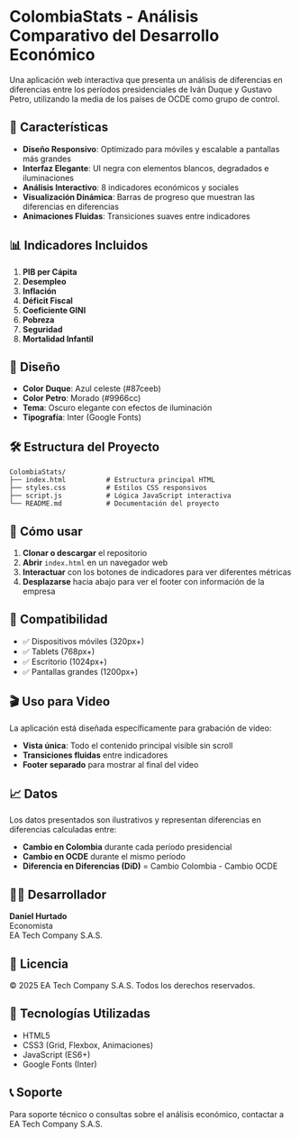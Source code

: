 # ColombiaStats - Análisis Comparativo del Desarrollo Económico

Una aplicación web interactiva que presenta un análisis de diferencias en diferencias entre los períodos presidenciales de Iván Duque y Gustavo Petro, utilizando la media de los países de OCDE como grupo de control.

## 🚀 Características

- **Diseño Responsivo**: Optimizado para móviles y escalable a pantallas más grandes
- **Interfaz Elegante**: UI negra con elementos blancos, degradados e iluminaciones
- **Análisis Interactivo**: 8 indicadores económicos y sociales
- **Visualización Dinámica**: Barras de progreso que muestran las diferencias en diferencias
- **Animaciones Fluidas**: Transiciones suaves entre indicadores

## 📊 Indicadores Incluidos

1. **PIB per Cápita**
2. **Desempleo**
3. **Inflación**
4. **Déficit Fiscal**
5. **Coeficiente GINI**
6. **Pobreza**
7. **Seguridad**
8. **Mortalidad Infantil**

## 🎨 Diseño

- **Color Duque**: Azul celeste (#87ceeb)
- **Color Petro**: Morado (#9966cc)
- **Tema**: Oscuro elegante con efectos de iluminación
- **Tipografía**: Inter (Google Fonts)

## 🛠️ Estructura del Proyecto

```
ColombiaStats/
├── index.html          # Estructura principal HTML
├── styles.css          # Estilos CSS responsivos
├── script.js           # Lógica JavaScript interactiva
└── README.md           # Documentación del proyecto
```

## 🚀 Cómo usar

1. **Clonar o descargar** el repositorio
2. **Abrir** `index.html` en un navegador web
3. **Interactuar** con los botones de indicadores para ver diferentes métricas
4. **Desplazarse** hacia abajo para ver el footer con información de la empresa

## 📱 Compatibilidad

- ✅ Dispositivos móviles (320px+)
- ✅ Tablets (768px+)
- ✅ Escritorio (1024px+)
- ✅ Pantallas grandes (1200px+)

## 🎬 Uso para Video

La aplicación está diseñada específicamente para grabación de video:
- **Vista única**: Todo el contenido principal visible sin scroll
- **Transiciones fluidas** entre indicadores
- **Footer separado** para mostrar al final del video

## 📈 Datos

Los datos presentados son ilustrativos y representan diferencias en diferencias calculadas entre:
- **Cambio en Colombia** durante cada período presidencial
- **Cambio en OCDE** durante el mismo período
- **Diferencia en Diferencias (DiD)** = Cambio Colombia - Cambio OCDE

## 👨‍💻 Desarrollador

**Daniel Hurtado**  
Economista  
EA Tech Company S.A.S.

## 📄 Licencia

© 2025 EA Tech Company S.A.S. Todos los derechos reservados.

## 🔧 Tecnologías Utilizadas

- HTML5
- CSS3 (Grid, Flexbox, Animaciones)
- JavaScript (ES6+)
- Google Fonts (Inter)

## 📞 Soporte

Para soporte técnico o consultas sobre el análisis económico, contactar a EA Tech Company S.A.S.
